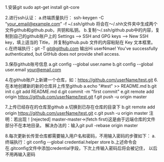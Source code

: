 1.安装git
	sudo apt-get install git-core

2.进行ssh认证：
	a.终端质量执行： ssh-keygen -C “your_email@example.com” -f ~/.ssh/github
		将会在～/.shh文件夹中生成两个文件github和github.pub，共钥和私钥。
	b.复制～/.ssh/github.pub中的内容，复制到自己的github账户上的
		Settings –> SSH and GPG keys –> New SSH key，填上适当的 Title，
		并复制github.pub 文件的内容粘贴在 Key 文本框里。
	c.在终端执行：git -T git@github.com
		输出Hi userNmae! You've successfully authenticated,
		 but GitHub does not provide shell access.

3.保存github账号信息
	a.git config --global user.name <userName>
	b.git config --global user.email <your@email.com>

4.在github账户上新建一个仓库，如：https://github.com/userName/test.git
6.在本地创建新的新的仓库并上传至github
	a.echo "#test" >> README.md
	b.git init
	c.git add README.md
	d.git commit -m "first commit"
	e.git remote add origin https://github.com/userName/test.git
	f.git push -u origin master

7.上传已经存在的仓库至github
 	a.切换到已存在仓库的目录下
	b.git remote add origin https://github.com/userName/test.git
	c.git push -u origin master
	注明：若出现！[rejected] master-master->(fetch first)这是由于远端仓库的文件
	部分不在本地目录。
	解决办法的：输入git pull -rebase origin master

8.每次更新长传至仓库都需要输入用户名和密码，不用输入密码的步骤如下：
	a.终端执行：git config --global credential.helper store
	b.上述命令会在.gitconfig文件中添加credential字段，下次上传输入密码后将会被记住，
		以后不用再输入密码



